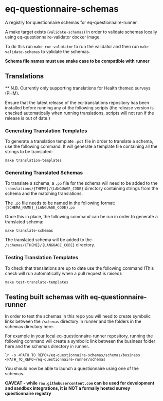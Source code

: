 # eq-questionnaire-schemas

A registry for questionnaire schemas for eq-questionnaire-runner.

A make target exists (`validate-schemas`) in order to validate schemas locally using eq-questionnaire-validator docker image.

To do this run `make run-validator` to run the validator and then run `make validate-schemas` to validate the schemas.

**Schema file names must use snake case to be compatible with runner**

## Translations

** N.B. Currently only supporting translations for Health themed surveys (PHM).

Ensure that the latest release of the eq-translations repository has been installed before running any of the following scripts (the release version is checked automatically when running translations, scripts will not run if the release is out of date.)

### Generating Translation Templates

To generate a translation template `.pot` file in order to translate a schema, use the following command. It will generate a template file containing all the strings to be translated:
```
make translation-templates
```

### Generating Translated Schemas

To translate a schema, a `.po` file for the schema will need to be added to the `translations/{THEME}/{LANGUAGE_CODE}` directory containing strings from the schema
and the matching translations. 

The `.po` file needs to be named in the following format: `{SCHEMA_NAME}_{LANGUAGE_CODE}.po`

Once this in place, the following command can be run in order to generate a translated
schema:
```
make translate-schemas
```
The translated schema will be added to the `/schemas/{THEME}/{LANGUAGE_CODE}` directory.

### Testing Translation Templates

To check that translations are up to date use the following command (This check will run automatically when a pull request is raised):
```
make test-translate-templates
```

## Testing built schemas with eq-questionnaire-runner

In order to test the schemas in this repo you will need to create symbolic links between the `/schemas` directory in runner and the folders in the schemas directory here. 

For example in your local eq-questionnaire-runner repository, running the following command will create a symbolic link between the business folder here and the schemas directory in runner.
```
ln -s <PATH_TO_REPO>/eq-questionnaire-schemas/schemas/business <PATH_TO_REPO>/eq-questionnaire-runner/schemas
```
You should now be able to launch a questionnaire using one of the schemas.

**CAVEAT - while `raw.githubusercontent.com` can be used for development and sandbox integrations, it is NOT a formally hosted survey questionnaire registry**

